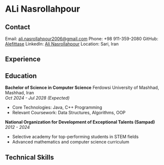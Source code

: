 # ALi Nasrollahpour
## Contact
Email: ali.nasrollahpour2006@gmail.com
Phone: +98 911-359-2080
GitHub: [Alefittase](https://github.com/Alefittase)
LinkedIn: [Ali Nasrollahpour](https://www.linkedin.com/in/ali-nasrollahpour-213b33264/)
Location: Sari, Iran
## Experience 

## Education
**Bachelor of Science in Computer Science**
Ferdowsi University of Mashhad, Mashhad, Iran  
*Oct 2024 - Jul 2028 (Expected)*  
- Core Technologies: Java, C++ Programming  
- Relevant Coursework: Data Structures, Algorithms, OOP

**National Organization for Development of Exceptional Talents (Sampad)**
*2012 - 2024*
- Selective academy for top-performing students in STEM fields
- Advanced mathematics and computer science curriculum
## Technical Skills  
